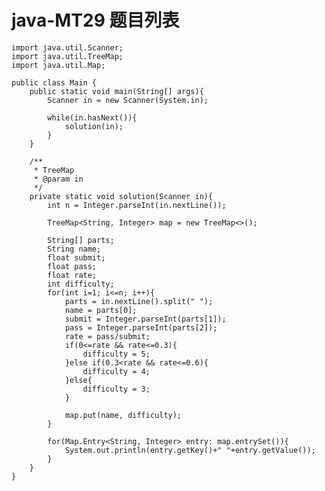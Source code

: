 # java-MT29 题目列表


    import java.util.Scanner;
    import java.util.TreeMap;
    import java.util.Map;
    
    public class Main {
        public static void main(String[] args){
            Scanner in = new Scanner(System.in);
    
            while(in.hasNext()){
                solution(in);
            }
        }
    
        /**
         * TreeMap
         * @param in
         */
        private static void solution(Scanner in){
            int n = Integer.parseInt(in.nextLine());
    
            TreeMap<String, Integer> map = new TreeMap<>();
    
            String[] parts;
            String name;
            float submit;
            float pass;
            float rate;
            int difficulty;
            for(int i=1; i<=n; i++){
                parts = in.nextLine().split(" ");
                name = parts[0];
                submit = Integer.parseInt(parts[1]);
                pass = Integer.parseInt(parts[2]);
                rate = pass/submit;
                if(0<=rate && rate<=0.3){
                    difficulty = 5;
                }else if(0.3<rate && rate<=0.6){
                    difficulty = 4;
                }else{
                    difficulty = 3;
                }
    
                map.put(name, difficulty);
            }
    
            for(Map.Entry<String, Integer> entry: map.entrySet()){
                System.out.println(entry.getKey()+" "+entry.getValue());
            }
        }
    }

  

